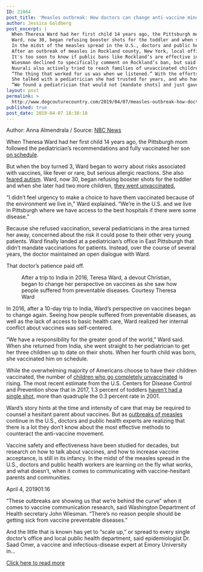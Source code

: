 ```yaml
---
ID: 21064
post_title: 'Measles outbreak: How doctors can change anti-vaccine minds'
author: Jessica Goldberg
post_excerpt: |
  When Theresa Ward had her first child 14 years ago, the Pittsburgh mom followed the pediatrician’s recommendations and fully vaccinated her son on schedule.
  Ward, now 30, began refusing booster shots for the toddler and when she later had two more children, they went unvaccinated.
  In the midst of the measles spread in the U.S., doctors and public health workers are learning on the fly what works, and what doesn’t, when it comes to communicating with vaccine-hesitant parents and communities.
  After an outbreak of measles in Rockland county, New York, local officials issued a temporary 30-day ban on unvaccinated children from public gathering spaces.
  It's too soon to know if public bans like Rockland’s are effective in increasing vaccination rates, Omer said.
  Wiesman declined to specifically comment on Rockland’s ban, but said that if public health were adequately funded in the U.S., there would be no need for such orders.
  Nuurali also actively tried to reach families of unvaccinated children.
  “The thing that worked for us was when we listened.” With the efforts of the Minnesota Department of Health, Minnesota Children’s hospital, Nuurali and others, Somali children under age 6 saw a 262 percent uptick in MMR shots from April to August 2017 — the length of the measles outbreak — compared to the year before.
  She talked with a pediatrician she had trusted for years, and who had put in the time to answer her questions.
  “We found a pediatrician that would not [mandate shots] and just gave me the freedom to process it and have an open conversation about vaccination,” she said.
layout: post
permalink: >
  http://www.dogcouturecountry.com/2019/04/07/measles-outbreak-how-doctors-can-change-anti-vaccine-minds/
published: true
post_date: 2019-04-07 18:38:18
---
```

<p class="article-info-author-source"> <span>Author: Anna Almendrala</span>&nbsp;/&nbsp;<span>Source: <a href="https://www.nbcnews.com/health/kids-health/measles-outbreak-how-doctors-can-change-anti-vaccine-minds-n991491" target="_blank">NBC News</a></span> </p> <p>When Theresa Ward had her first child 14 years ago, the Pittsburgh mom followed the pediatrician’s recommendations and fully vaccinated her son <a href="https://www.nbcnews.com/health/health-news/vaccines-don-t-overload-babies-immune-systems-study-finds-n854161">on schedule</a>.</p>
<p>But when the boy turned 3, Ward began to worry about risks associated with vaccines, like fever or rare, but serious allergic reactions. She also <a href="https://www.nbcnews.com/health/kids-health/another-study-finds-no-link-between-autism-measles-mumps-rubella-n979176">feared autism</a>. Ward, now 30, began refusing booster shots for the toddler and when she later had two more children, <a href="https://www.nbcnews.com/health/kids-health/thousands-young-us-children-get-no-vaccines-survey-finds-n919166">they went unvaccinated.</a></p>
<p>“I didn’t feel urgency to make a choice to have them vaccinated because of the environment we live in,” Ward explained. “We’re in the U.S. and we live in Pittsburgh where we have access to the best hospitals if there were some disease.”</p>
<p>Because she refused vaccination, several pediatricians in the area turned her away, concerned about the risk it could pose to their other very young patients. Ward finally landed at a pediatrician’s office in East Pittsburgh that didn’t mandate vaccinations for patients. Instead, over the course of several years, the doctor maintained an open dialogue with Ward.</p>
<p>That doctor’s patience paid off.</p>
<figure>
<figcaption>After a trip to India in 2016, Teresa Ward, a devout Christian, began to change her perspective on vaccines as she saw how people suffered from preventable diseases. Courtesy Theresa Ward</figcaption>
</figure>
<p>In 2016, after a 10-day trip to India, Ward’s perspective on vaccines began to change again. Seeing how people suffered from preventable diseases, as well as the lack of access to basic health care, Ward realized her internal conflict about vaccines was self-centered.</p>
<p>“We have a responsibility for the greater good of the world,” Ward said. When she returned from India, she went straight to her pediatrician to get her three children up to date on their shots. When her fourth child was born, she vaccinated him on schedule.</p>
<p>While the overwhelming majority of Americans choose to have their children vaccinated, the number of <a href="https://www.nbcnews.com/health/health-news/vaccine-rates-are-so-are-refusals-n838811">children who go completely unvaccinated</a> is rising. The most recent estimate from the U.S. Centers for Disease Control and Prevention show that in 2017, 1.3 percent of toddlers <a href="https://www.cdc.gov/mmwr/volumes/67/wr/mm6740a4.htm">haven’t had a single shot</a>, more than quadruple the 0.3 percent rate in 2001.</p>
<p>Ward’s story hints at the time and intensity of care that may be required to counsel a hesitant parent about vaccines. But as <a href="https://www.nbcnews.com/health/kids-health/uc-davis-medical-center-warns-200-people-potential-measles-exposure-n991166">outbreaks of measles</a> continue in the U.S., doctors and public health experts are realizing that there is a lot they don’t know about the most effective methods to counteract the anti-vaccine movement.</p>
<p>Vaccine safety and effectiveness have been studied for decades, but research on how to talk about vaccines, and how to increase vaccine acceptance, is still in its infancy. In the midst of the measles spread in the U.S., doctors and public health workers are learning on the fly what works, and what doesn’t, when it comes to communicating with vaccine-hesitant parents and communities.</p>
<p>April 4, 201901:16</p>
<p>“These outbreaks are showing us that we’re behind the curve” when it comes to vaccine communication research, said Washington Department of Health secretary John Wiesman. “There’s no reason people should be getting sick from vaccine preventable diseases.”</p>
<p>And the little that is known has yet to “scale up,” or spread to every single doctor’s office and local public health department, said epidemiologist Dr. Saad Omer, a vaccine and infectious-disease expert at Emory University in...</p> <p class="article-info-more"> <a href="https://www.nbcnews.com/health/kids-health/measles-outbreak-how-doctors-can-change-anti-vaccine-minds-n991491" target="_blank">Click here to read more</a> </p>